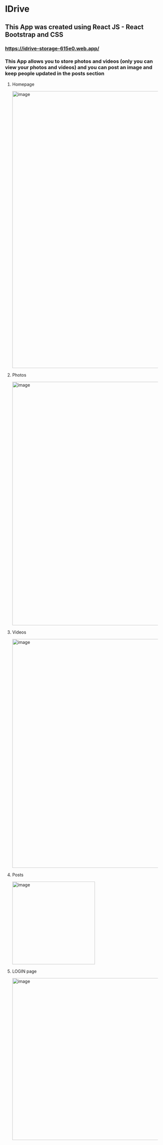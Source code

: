# IDrive
## This App was created using React JS - React Bootstrap and CSS 

### https://idrive-storage-615e0.web.app/

### This App allows you to store photos and videos (only you can view your photos and videos) and you can post an image and keep people updated  in the posts section 


1. Homepage

     <img width="910" alt="image" src="https://user-images.githubusercontent.com/71988258/191205618-74d6eabb-0533-453f-927e-05058959ab6a.png">

2. Photos

     <img width="800" alt="image" src="https://user-images.githubusercontent.com/71988258/191206860-7d9c4666-fa99-4e68-846e-313bb96b79b9.png">

3. Videos

     <img width="752" alt="image" src="https://user-images.githubusercontent.com/71988258/191207020-efd953d1-ead0-4888-80e0-332d507cc203.png">

4. Posts

     <img width="272" alt="image" src="https://user-images.githubusercontent.com/71988258/191207300-dadc5c98-703c-4f5f-a0f7-19a996f8fa24.png">
     
5. LOGIN page
    
    <img width="532" alt="image" src="https://user-images.githubusercontent.com/71988258/191209000-41c45c0e-1e83-44ae-8c9d-2ce54386fc57.png">




